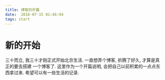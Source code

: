 ```yaml
---
title: 博客的开篇
date:  2018-07-15 01:46:94
tags: start
---
```


# 新的开始

三十而立, 我三十才刚正式开始北京生活. 一直想弄个博客, 折腾了好久, 才算是真正的要去搭建
一个博客了. 这里作为一个开篇说明, 会把自己以前积累的一点点东西拿过来. 希望可以有一些生活的记录.


